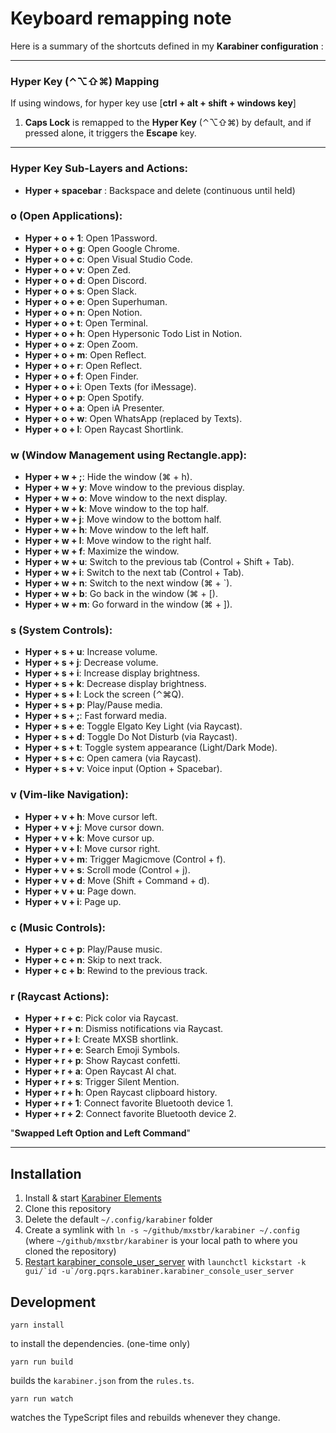 # Keyboard remapping note

Here is a summary of the shortcuts defined in my **Karabiner configuration** :

-------------------------------------------------------------------------------------------------------------------------------------------

### Hyper Key (⌃⌥⇧⌘) Mapping

If using windows, for hyper key use [**ctrl + alt + shift + windows key**]

1. **Caps Lock** is remapped to the **Hyper Key** (⌃⌥⇧⌘) by default, and if pressed alone, it triggers the **Escape** key.

---

### Hyper Key Sub-Layers and Actions:

- **Hyper + spacebar** : Backspace and delete (continuous until held)

### **o** (Open Applications):

- **Hyper + o + 1**: Open 1Password.
- **Hyper + o + g**: Open Google Chrome.
- **Hyper + o + c**: Open Visual Studio Code.
- **Hyper + o + v**: Open Zed.
- **Hyper + o + d**: Open Discord.
- **Hyper + o + s**: Open Slack.
- **Hyper + o + e**: Open Superhuman.
- **Hyper + o + n**: Open Notion.
- **Hyper + o + t**: Open Terminal.
- **Hyper + o + h**: Open Hypersonic Todo List in Notion.
- **Hyper + o + z**: Open Zoom.
- **Hyper + o + m**: Open Reflect.
- **Hyper + o + r**: Open Reflect.
- **Hyper + o + f**: Open Finder.
- **Hyper + o + i**: Open Texts (for iMessage).
- **Hyper + o + p**: Open Spotify.
- **Hyper + o + a**: Open iA Presenter.
- **Hyper + o + w**: Open WhatsApp (replaced by Texts).
- **Hyper + o + l**: Open Raycast Shortlink.

### **w** (Window Management using Rectangle.app):

- **Hyper + w + ;**: Hide the window (⌘ + h).
- **Hyper + w + y**: Move window to the previous display.
- **Hyper + w + o**: Move window to the next display.
- **Hyper + w + k**: Move window to the top half.
- **Hyper + w + j**: Move window to the bottom half.
- **Hyper + w + h**: Move window to the left half.
- **Hyper + w + l**: Move window to the right half.
- **Hyper + w + f**: Maximize the window.
- **Hyper + w + u**: Switch to the previous tab (Control + Shift + Tab).
- **Hyper + w + i**: Switch to the next tab (Control + Tab).
- **Hyper + w + n**: Switch to the next window (⌘ + `).
- **Hyper + w + b**: Go back in the window (⌘ + [).
- **Hyper + w + m**: Go forward in the window (⌘ + ]).

### **s** (System Controls):

- **Hyper + s + u**: Increase volume.
- **Hyper + s + j**: Decrease volume.
- **Hyper + s + i**: Increase display brightness.
- **Hyper + s + k**: Decrease display brightness.
- **Hyper + s + l**: Lock the screen (⌃⌘Q).
- **Hyper + s + p**: Play/Pause media.
- **Hyper + s + ;**: Fast forward media.
- **Hyper + s + e**: Toggle Elgato Key Light (via Raycast).
- **Hyper + s + d**: Toggle Do Not Disturb (via Raycast).
- **Hyper + s + t**: Toggle system appearance (Light/Dark Mode).
- **Hyper + s + c**: Open camera (via Raycast).
- **Hyper + s + v**: Voice input (Option + Spacebar).

### **v** (Vim-like Navigation):

- **Hyper + v + h**: Move cursor left.
- **Hyper + v + j**: Move cursor down.
- **Hyper + v + k**: Move cursor up.
- **Hyper + v + l**: Move cursor right.
- **Hyper + v + m**: Trigger Magicmove (Control + f).
- **Hyper + v + s**: Scroll mode (Control + j).
- **Hyper + v + d**: Move (Shift + Command + d).
- **Hyper + v + u**: Page down.
- **Hyper + v + i**: Page up.

### **c** (Music Controls):

- **Hyper + c + p**: Play/Pause music.
- **Hyper + c + n**: Skip to next track.
- **Hyper + c + b**: Rewind to the previous track.

### **r** (Raycast Actions):

- **Hyper + r + c**: Pick color via Raycast.
- **Hyper + r + n**: Dismiss notifications via Raycast.
- **Hyper + r + l**: Create MXSB shortlink.
- **Hyper + r + e**: Search Emoji Symbols.
- **Hyper + r + p**: Show Raycast confetti.
- **Hyper + r + a**: Open Raycast AI chat.
- **Hyper + r + s**: Trigger Silent Mention.
- **Hyper + r + h**: Open Raycast clipboard history.
- **Hyper + r + 1**: Connect favorite Bluetooth device 1.
- **Hyper + r + 2**: Connect favorite Bluetooth device 2.


"**Swapped Left Option and Left Command**"

- ----------------------------------------------------------------------------------------------------------------------------------------------------------


## Installation

1. Install & start [Karabiner Elements](https://karabiner-elements.pqrs.org/)
1. Clone this repository
1. Delete the default `~/.config/karabiner` folder
1. Create a symlink with `ln -s ~/github/mxstbr/karabiner ~/.config` (where `~/github/mxstbr/karabiner` is your local path to where you cloned the repository)
1. [Restart karabiner_console_user_server](https://karabiner-elements.pqrs.org/docs/manual/misc/configuration-file-path/) with `` launchctl kickstart -k gui/`id -u`/org.pqrs.karabiner.karabiner_console_user_server ``

## Development

```
yarn install
```

to install the dependencies. (one-time only)

```
yarn run build
```

builds the `karabiner.json` from the `rules.ts`.

```
yarn run watch
```

watches the TypeScript files and rebuilds whenever they change.
